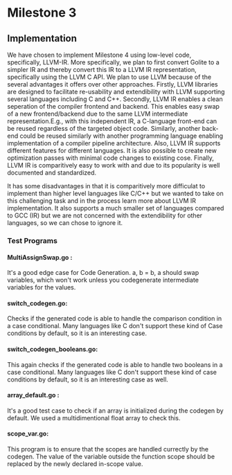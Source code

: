 # Milestone 3

## Implementation

We have chosen to implement Milestone 4 using low-level code, specifically, LLVM-IR. More specifically, we plan to first convert Golite to a simpler IR and thereby convert this IR to a LLVM IR representation, specifically using the LLVM C API. We plan to use LLVM because of the several advantages it offers over other approaches. Firstly, LLVM libraries are designed to facilitate re-usability and extendibility with LLVM supporting several languages including C and C++. Secondly, LLVM IR enables a clean seperation of the compiler frontend and backend. This enables easy swap of a new frontend/backend due to the same LLVM intermediate representation.E.g., with this independent IR, a C-language front-end can be reused regardless of the targeted object code. Similarly, another back-end could be reused similarly with another programming language enabling implementation of a compiler pipeline architecture. Also, LLVM IR supports different features for different languages. It is also possible to create new optimization passes with minimal code changes to existing cose. Finally, LLVM IR is comparitively easy to work with and due to its popularity is well documented and standardized.

It has some disadvantages in that it is comparitively more difficulat to implement than higher level languages like C/C++ but we wanted to take on this challenging task and in the process learn more about LLVM IR implementation. It also supports a much smaller set of languages compared to GCC (IR) but we are not concerned with the extendibility for other languages, so we can chose to ignore it.

### Test Programs

#### MultiAssignSwap.go :
It's a good edge case for Code Generation. a, b = b, a should swap variables, which won't work unless you codegenerate intermediate variables for the values. 
#### switch_codegen.go: 
Checks if the generated code is able to handle the comparison condition in a case conditional. Many languages like C don't support these kind of Case conditions by default, so it is an interesting case.
#### switch_codegen_booleans.go:
This again checks if the generated code is able to handle two booleans in a case conditional. Many languages like C don't support these kind of case conditions by default, so it is an interesting case as well.
#### array_default.go :
It's a good test case to check if an array is initialized during the codegen by default. We used a multidimentional float array to check this.
#### scope_var.go: 
This program is to ensure that the scopes are handled currectly by the codegen. The value of the variable outside the function scope should be replaced by the newly declared in-scope value.
